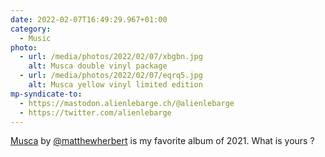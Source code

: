 ```yaml
---
date: 2022-02-07T16:49:29.967+01:00
category:
  - Music
photo:
  - url: /media/photos/2022/02/07/xbgbn.jpg
    alt: Musca double vinyl package
  - url: /media/photos/2022/02/07/eqrq5.jpg
    alt: Musca yellow vinyl limited edition
mp-syndicate-to:
  - https://mastodon.alienlebarge.ch/@alienlebarge
  - https://twitter.com/alienlebarge
---
```

[Musca](http://matthewherbert.com/new-album-musca/ "Blog post about Musca’s release on matthewherbert.com") by [@matthewherbert](https://twitter.com/matthewherbert) is my favorite album of 2021.
What is yours ?
